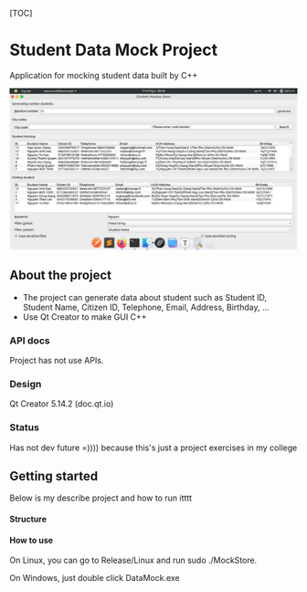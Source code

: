[TOC]

# Student Data Mock Project

Application for mocking student data built by C++

![Preview](images/mock.png)

## About the project

- The project can generate data about student such as Student ID, Student Name, Citizen ID, Telephone, Email, Address, Birthday, ...
- Use Qt Creator to make GUI C++

### API docs

Project has not use APIs.

### Design

Qt Creator 5.14.2 (doc.qt.io)

<h3>Status</h3>

Has not dev future =)))) because this's just a project exercises in my college

<h2>Getting started</h2>

Below is my describe project and how to run itttt

#### Structure

<h4>How to use</h4>

On Linux, you can go to Release/Linux and run sudo ./MockStore.

On Windows, just double click DataMock.exe



